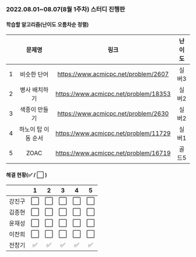 ### 2022.08.01~08.07(8월 1주차) 스터디 진행판

#### 학습할 알고리즘(난이도 오름차순 정렬)

|      |   문제명    |                 링크                  | 난이도 |
| :--: | :---------: | :-----------------------------------: | :----: |
|  1   |  비슷한 단어  | https://www.acmicpc.net/problem/2607 | 실버3 |
|  2   | 병사 배치하기 | https://www.acmicpc.net/problem/18353 | 실버2 |
|  3   |  색종이 만들기  | https://www.acmicpc.net/problem/2630 | 실버2 |
|  4   |   하노이 탑 이동 순서   | https://www.acmicpc.net/problem/11729 | 실버1 |
|  5   |   ZOAC   | https://www.acmicpc.net/problem/16719 | 골드5  |

#### 해결 현황(:white_check_mark: / :white_large_square:  )

|        |          1           |          2           |          3           |          4           |          5           |
| :----: | :------------------: | :------------------: | :------------------: | :------------------: | :------------------: |
| 강진구 |  :white_large_square:  |  :white_large_square:  |  :white_large_square:  |  :white_large_square:  |  :white_large_square:  |
| 김종현 | :white_large_square: | :white_large_square: | :white_large_square: | :white_large_square: | :white_large_square: |
|  윤재성  |  :white_large_square:  | :white_large_square: | :white_large_square: | :white_large_square: | :white_large_square: |
| 이찬희 | :white_large_square: | :white_large_square: | :white_large_square: | :white_large_square: | :white_large_square: |
| 전창기 |  :white_check_mark:  |  :white_check_mark:  |  :white_check_mark:  |  :white_check_mark:  |  :white_check_mark:  |
